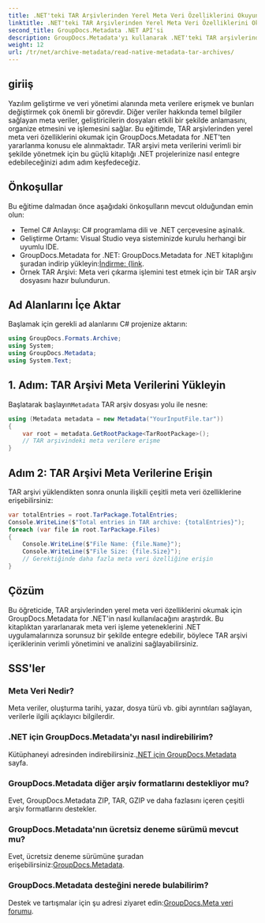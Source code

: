 ```yaml
---
title: .NET'teki TAR Arşivlerinden Yerel Meta Veri Özelliklerini Okuyun
linktitle: .NET'teki TAR Arşivlerinden Yerel Meta Veri Özelliklerini Okuyun
second_title: GroupDocs.Metadata .NET API'si
description: GroupDocs.Metadata'yı kullanarak .NET'teki TAR arşivlerinden meta verileri nasıl çıkaracağınızı öğrenin. Bu eğitim, süreç boyunca size adım adım yol gösterir.
weight: 12
url: /tr/net/archive-metadata/read-native-metadata-tar-archives/
---
```

## giriiş
Yazılım geliştirme ve veri yönetimi alanında meta verilere erişmek ve bunları değiştirmek çok önemli bir görevdir. Diğer veriler hakkında temel bilgiler sağlayan meta veriler, geliştiricilerin dosyaları etkili bir şekilde anlamasını, organize etmesini ve işlemesini sağlar. Bu eğitimde, TAR arşivlerinden yerel meta veri özelliklerini okumak için GroupDocs.Metadata for .NET'ten yararlanma konusu ele alınmaktadır. TAR arşivi meta verilerini verimli bir şekilde yönetmek için bu güçlü kitaplığı .NET projelerinize nasıl entegre edebileceğinizi adım adım keşfedeceğiz.
## Önkoşullar
Bu eğitime dalmadan önce aşağıdaki önkoşulların mevcut olduğundan emin olun:
- Temel C# Anlayışı: C# programlama dili ve .NET çerçevesine aşinalık.
- Geliştirme Ortamı: Visual Studio veya sisteminizde kurulu herhangi bir uyumlu IDE.
-  GroupDocs.Metadata for .NET: GroupDocs.Metadata for .NET kitaplığını şuradan indirip yükleyin:[İndirme: {link](https://releases.groupdocs.com/metadata/net/).
- Örnek TAR Arşivi: Meta veri çıkarma işlemini test etmek için bir TAR arşiv dosyasını hazır bulundurun.

## Ad Alanlarını İçe Aktar
Başlamak için gerekli ad alanlarını C# projenize aktarın:
```csharp
using GroupDocs.Formats.Archive;
using System;
using GroupDocs.Metadata;
using System.Text;
```
## 1. Adım: TAR Arşivi Meta Verilerini Yükleyin
 Başlatarak başlayın`Metadata` TAR arşiv dosyası yolu ile nesne:
```csharp
using (Metadata metadata = new Metadata("YourInputFile.tar"))
{
    var root = metadata.GetRootPackage<TarRootPackage>();
    // TAR arşivindeki meta verilere erişme
}
```
## Adım 2: TAR Arşivi Meta Verilerine Erişin
TAR arşivi yüklendikten sonra onunla ilişkili çeşitli meta veri özelliklerine erişebilirsiniz:
```csharp
var totalEntries = root.TarPackage.TotalEntries;
Console.WriteLine($"Total entries in TAR archive: {totalEntries}");
foreach (var file in root.TarPackage.Files)
{
    Console.WriteLine($"File Name: {file.Name}");
    Console.WriteLine($"File Size: {file.Size}");
    // Gerektiğinde daha fazla meta veri özelliğine erişin
}
```

## Çözüm
Bu öğreticide, TAR arşivlerinden yerel meta veri özelliklerini okumak için GroupDocs.Metadata for .NET'in nasıl kullanılacağını araştırdık. Bu kitaplıktan yararlanarak meta veri işleme yeteneklerini .NET uygulamalarınıza sorunsuz bir şekilde entegre edebilir, böylece TAR arşivi içeriklerinin verimli yönetimini ve analizini sağlayabilirsiniz.

## SSS'ler
### Meta Veri Nedir?
Meta veriler, oluşturma tarihi, yazar, dosya türü vb. gibi ayrıntıları sağlayan, verilerle ilgili açıklayıcı bilgilerdir.
### .NET için GroupDocs.Metadata'yı nasıl indirebilirim?
 Kütüphaneyi adresinden indirebilirsiniz.[.NET için GroupDocs.Metadata](https://releases.groupdocs.com/metadata/net/) sayfa.
### GroupDocs.Metadata diğer arşiv formatlarını destekliyor mu?
Evet, GroupDocs.Metadata ZIP, TAR, GZIP ve daha fazlasını içeren çeşitli arşiv formatlarını destekler.
### GroupDocs.Metadata'nın ücretsiz deneme sürümü mevcut mu?
 Evet, ücretsiz deneme sürümüne şuradan erişebilirsiniz:[GroupDocs.Metadata](https://releases.groupdocs.com/).
### GroupDocs.Metadata desteğini nerede bulabilirim?
 Destek ve tartışmalar için şu adresi ziyaret edin:[GroupDocs.Meta veri forumu](https://forum.groupdocs.com/c/metadata/14).